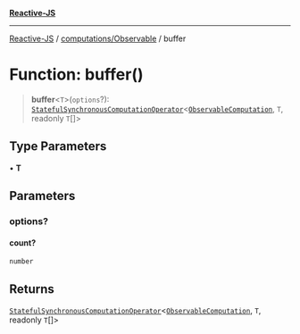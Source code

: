 [**Reactive-JS**](../../../README.md)

***

[Reactive-JS](../../../README.md) / [computations/Observable](../README.md) / buffer

# Function: buffer()

> **buffer**\<`T`\>(`options`?): [`StatefulSynchronousComputationOperator`](../../type-aliases/StatefulSynchronousComputationOperator.md)\<[`ObservableComputation`](../interfaces/ObservableComputation.md), `T`, readonly `T`[]\>

## Type Parameters

• **T**

## Parameters

### options?

#### count?

`number`

## Returns

[`StatefulSynchronousComputationOperator`](../../type-aliases/StatefulSynchronousComputationOperator.md)\<[`ObservableComputation`](../interfaces/ObservableComputation.md), `T`, readonly `T`[]\>
